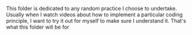 This folder is dedicated to any random practice I choose to undertake. Usually when I watch videos about how to implement a particular coding principle, I want to try it out for myself to make sure I understand it. That's what this folder will be for